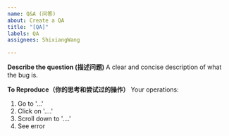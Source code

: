 ```yaml
---
name: Q&A (问答)
about: Create a QA
title: "[QA]"
labels: QA
assignees: ShixiangWang

---
```


**Describe the question (描述问题)**
A clear and concise description of what the bug is.

**To Reproduce（你的思考和尝试过的操作）**
Your operations:
1. Go to '...'
2. Click on '....'
3. Scroll down to '....'
4. See error
